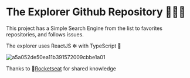 
# The Explorer Github Repository 🕵🏻‍♂️

This project has a Simple Search Engine from the list to favorites repositories, and follows issues.

The explorer uses ReactJS ✻ with TypeScript 🤩

![a5a052de50ea11b391572009cbbe1a01](https://user-images.githubusercontent.com/729786/82706464-072e1a00-9c50-11ea-92f9-57aa901bdf32.gif)



Thanks to 🚀[Rocketseat](https://github.com/Rocketseat) for shared knowledge
